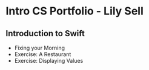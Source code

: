 # Intro CS Portfolio - Lily Sell

## Introduction to Swift
* Fixing your Morning
* Exercise: A Restaurant
* Exercise: Displaying Values
